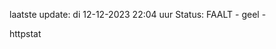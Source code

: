 laatste update: 
di 12-12-2023 22:04   uur 
Status: FAALT - geel - 
<div class="service Y">httpstat</div>